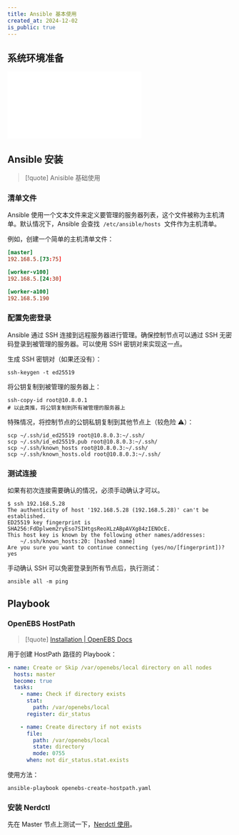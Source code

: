 ```yaml
---
title: Ansible 基本使用
created_at: 2024-12-02
is_public: true
---
```


## 系统环境准备

![Zsh 配置](../../Software/Linux/Zsh%20%E9%85%8D%E7%BD%AE.md)

## Ansible 安装

> [!quote] Anisible 基础使用

### 清单文件

Ansible 使用一个文本文件来定义要管理的服务器列表，这个文件被称为主机清单。默认情况下，Ansible 会查找  `/etc/ansible/hosts`  文件作为主机清单。

例如，创建一个简单的主机清单文件：

```toml
[master]
192.168.5.[73:75]

[worker-v100]
192.168.5.[24:30]

[worker-a100]
192.168.5.190
```

### 配置免密登录

Ansible 通过 SSH 连接到远程服务器进行管理。确保控制节点可以通过 SSH 无密码登录到被管理的服务器。可以使用 SSH 密钥对来实现这一点。

生成 SSH 密钥对（如果还没有）：

```shell
ssh-keygen -t ed25519
```

将公钥复制到被管理的服务器上：

```shell
ssh-copy-id root@10.8.0.1
# 以此类推，将公钥复制到所有被管理的服务器上
```

特殊情况，将控制节点的公钥私钥复制到其他节点上（较危险 ⚠️）：

```shell
scp ~/.ssh/id_ed25519 root@10.8.0.3:~/.ssh/
scp ~/.ssh/id_ed25519.pub root@10.8.0.3:~/.ssh/
scp ~/.ssh/known_hosts root@10.8.0.3:~/.ssh/
scp ~/.ssh/known_hosts.old root@10.8.0.3:~/.ssh/
```

### 测试连接

如果有初次连接需要确认的情况，必须手动确认才可以。

```shell
$ ssh 192.168.5.28
The authenticity of host '192.168.5.28 (192.168.5.28)' can't be established.
ED25519 key fingerprint is SHA256:FdDplwem2ryEso7SIHtgsReoXLzABpAVXg84zIENOcE.
This host key is known by the following other names/addresses:
    ~/.ssh/known_hosts:20: [hashed name]
Are you sure you want to continue connecting (yes/no/[fingerprint])? yes
```

手动确认 SSH 可以免密登录到所有节点后，执行测试：

```shell
ansible all -m ping
```

## Playbook

### OpenEBS HostPath

> [!quote] [Installation | OpenEBS Docs](https://openebs.io/docs/user-guides/local-storage-user-guide/local-pv-hostpath/hostpath-installation#prerequisites)

用于创建 HostPath 路径的 Playbook：

```yaml
- name: Create or Skip /var/openebs/local directory on all nodes
  hosts: master
  become: true
  tasks:
    - name: Check if directory exists
      stat:
        path: /var/openebs/local
      register: dir_status

    - name: Create directory if not exists
      file:
        path: /var/openebs/local
        state: directory
        mode: 0755
      when: not dir_status.stat.exists
```

使用方法：

```shell
ansible-playbook openebs-create-hostpath.yaml
```

### 安装 Nerdctl

先在 Master 节点上测试一下，[Nerdctl 使用](../Containerd/Nerdctl%20%E4%BD%BF%E7%94%A8.md)。
